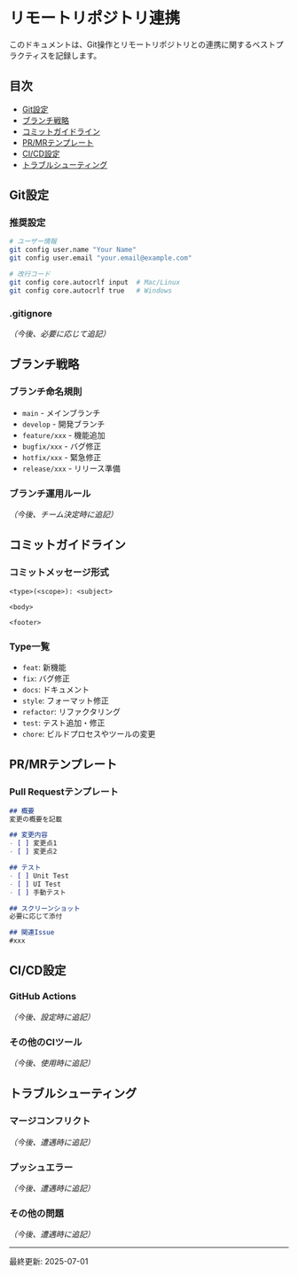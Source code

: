 # リモートリポジトリ連携

このドキュメントは、Git操作とリモートリポジトリとの連携に関するベストプラクティスを記録します。

## 目次
- [Git設定](#git設定)
- [ブランチ戦略](#ブランチ戦略)
- [コミットガイドライン](#コミットガイドライン)
- [PR/MRテンプレート](#prmrテンプレート)
- [CI/CD設定](#cicd設定)
- [トラブルシューティング](#トラブルシューティング)

## Git設定

### 推奨設定
```bash
# ユーザー情報
git config user.name "Your Name"
git config user.email "your.email@example.com"

# 改行コード
git config core.autocrlf input  # Mac/Linux
git config core.autocrlf true   # Windows
```

### .gitignore
*（今後、必要に応じて追記）*

## ブランチ戦略

### ブランチ命名規則
- `main` - メインブランチ
- `develop` - 開発ブランチ
- `feature/xxx` - 機能追加
- `bugfix/xxx` - バグ修正
- `hotfix/xxx` - 緊急修正
- `release/xxx` - リリース準備

### ブランチ運用ルール
*（今後、チーム決定時に追記）*

## コミットガイドライン

### コミットメッセージ形式
```
<type>(<scope>): <subject>

<body>

<footer>
```

### Type一覧
- `feat`: 新機能
- `fix`: バグ修正
- `docs`: ドキュメント
- `style`: フォーマット修正
- `refactor`: リファクタリング
- `test`: テスト追加・修正
- `chore`: ビルドプロセスやツールの変更

## PR/MRテンプレート

### Pull Requestテンプレート
```markdown
## 概要
変更の概要を記載

## 変更内容
- [ ] 変更点1
- [ ] 変更点2

## テスト
- [ ] Unit Test
- [ ] UI Test
- [ ] 手動テスト

## スクリーンショット
必要に応じて添付

## 関連Issue
#xxx
```

## CI/CD設定

### GitHub Actions
*（今後、設定時に追記）*

### その他のCIツール
*（今後、使用時に追記）*

## トラブルシューティング

### マージコンフリクト
*（今後、遭遇時に追記）*

### プッシュエラー
*（今後、遭遇時に追記）*

### その他の問題
*（今後、遭遇時に追記）*

---
最終更新: 2025-07-01